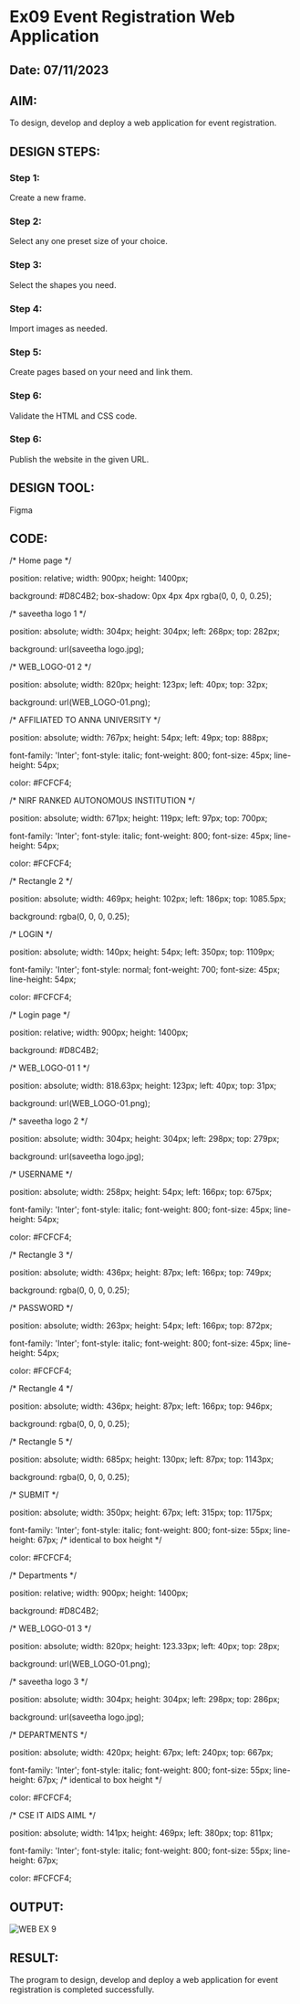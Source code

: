 # Ex09 Event Registration Web Application
## Date: 07/11/2023

## AIM:
To design, develop and deploy a web application for event registration.

## DESIGN STEPS:

### Step 1:
Create a new frame.

### Step 2:
Select any one preset size of your choice.

### Step 3:
Select the shapes you need.

### Step 4:
Import images as needed.

### Step 5:
Create pages based on your need and link them.

### Step 6:

Validate the HTML and CSS code.

### Step 6:

Publish the website in the given URL.

## DESIGN TOOL:
Figma

## CODE:

/* Home page */

position: relative;
width: 900px;
height: 1400px;

background: #D8C4B2;
box-shadow: 0px 4px 4px rgba(0, 0, 0, 0.25);


/* saveetha logo 1 */

position: absolute;
width: 304px;
height: 304px;
left: 268px;
top: 282px;

background: url(saveetha logo.jpg);


/* WEB_LOGO-01 2 */

position: absolute;
width: 820px;
height: 123px;
left: 40px;
top: 32px;

background: url(WEB_LOGO-01.png);


/* AFFILIATED TO ANNA UNIVERSITY */

position: absolute;
width: 767px;
height: 54px;
left: 49px;
top: 888px;

font-family: 'Inter';
font-style: italic;
font-weight: 800;
font-size: 45px;
line-height: 54px;

color: #FCFCF4;



/* NIRF RANKED AUTONOMOUS INSTITUTION */

position: absolute;
width: 671px;
height: 119px;
left: 97px;
top: 700px;

font-family: 'Inter';
font-style: italic;
font-weight: 800;
font-size: 45px;
line-height: 54px;

color: #FCFCF4;



/* Rectangle 2 */

position: absolute;
width: 469px;
height: 102px;
left: 186px;
top: 1085.5px;

background: rgba(0, 0, 0, 0.25);


/* LOGIN */

position: absolute;
width: 140px;
height: 54px;
left: 350px;
top: 1109px;

font-family: 'Inter';
font-style: normal;
font-weight: 700;
font-size: 45px;
line-height: 54px;

color: #FCFCF4;

/* Login page */

position: relative;
width: 900px;
height: 1400px;

background: #D8C4B2;


/* WEB_LOGO-01 1 */

position: absolute;
width: 818.63px;
height: 123px;
left: 40px;
top: 31px;

background: url(WEB_LOGO-01.png);


/* saveetha logo 2 */

position: absolute;
width: 304px;
height: 304px;
left: 298px;
top: 279px;

background: url(saveetha logo.jpg);


/* USERNAME */

position: absolute;
width: 258px;
height: 54px;
left: 166px;
top: 675px;

font-family: 'Inter';
font-style: italic;
font-weight: 800;
font-size: 45px;
line-height: 54px;

color: #FCFCF4;



/* Rectangle 3 */

position: absolute;
width: 436px;
height: 87px;
left: 166px;
top: 749px;

background: rgba(0, 0, 0, 0.25);


/* PASSWORD */

position: absolute;
width: 263px;
height: 54px;
left: 166px;
top: 872px;

font-family: 'Inter';
font-style: italic;
font-weight: 800;
font-size: 45px;
line-height: 54px;

color: #FCFCF4;



/* Rectangle 4 */

position: absolute;
width: 436px;
height: 87px;
left: 166px;
top: 946px;

background: rgba(0, 0, 0, 0.25);


/* Rectangle 5 */

position: absolute;
width: 685px;
height: 130px;
left: 87px;
top: 1143px;

background: rgba(0, 0, 0, 0.25);


/* SUBMIT */

position: absolute;
width: 350px;
height: 67px;
left: 315px;
top: 1175px;

font-family: 'Inter';
font-style: italic;
font-weight: 800;
font-size: 55px;
line-height: 67px;
/* identical to box height */

color: #FCFCF4;

/* Departments */

position: relative;
width: 900px;
height: 1400px;

background: #D8C4B2;


/* WEB_LOGO-01 3 */

position: absolute;
width: 820px;
height: 123.33px;
left: 40px;
top: 28px;

background: url(WEB_LOGO-01.png);


/* saveetha logo 3 */

position: absolute;
width: 304px;
height: 304px;
left: 298px;
top: 286px;

background: url(saveetha logo.jpg);


/* DEPARTMENTS */

position: absolute;
width: 420px;
height: 67px;
left: 240px;
top: 667px;

font-family: 'Inter';
font-style: italic;
font-weight: 800;
font-size: 55px;
line-height: 67px;
/* identical to box height */

color: #FCFCF4;



/* CSE IT AIDS AIML */

position: absolute;
width: 141px;
height: 469px;
left: 380px;
top: 811px;

font-family: 'Inter';
font-style: italic;
font-weight: 800;
font-size: 55px;
line-height: 67px;

color: #FCFCF4;

## OUTPUT:

![WEB EX 9](https://github.com/Mugilan212/Figma/assets/144508901/4ac76a20-6221-4083-82b1-517566ae6320)


## RESULT:
The program to design, develop and deploy a web application for event registration is completed successfully.

